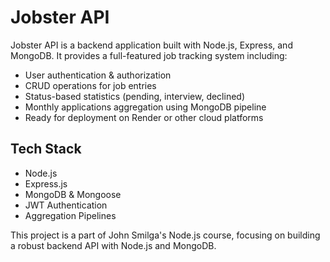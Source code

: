 # Jobster API

Jobster API is a backend application built with Node.js, Express, and MongoDB. It provides a full-featured job tracking system including:

- User authentication & authorization
- CRUD operations for job entries
- Status-based statistics (pending, interview, declined)
- Monthly applications aggregation using MongoDB pipeline
- Ready for deployment on Render or other cloud platforms

## Tech Stack

- Node.js
- Express.js
- MongoDB & Mongoose
- JWT Authentication
- Aggregation Pipelines

This project is a part of John Smilga's Node.js course, focusing on building a robust backend API with Node.js and MongoDB.
